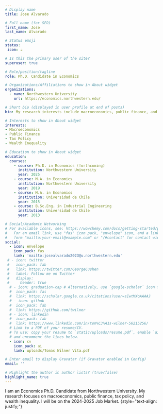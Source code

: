 ```yaml
---
# Display name
title: Jose Alvarado

# Full name (for SEO)
first_name: Jose
last_name: Alvarado

# Status emoji
status:
 icon: ☕️

# Is this the primary user of the site?
superuser: true

# Role/position/tagline
role: Ph.D. Candidate in Economics

# Organizations/Affiliations to show in About widget
organizations:
  - name: Northwestern University
    url: https://economics.northwestern.edu/

# Short bio (displayed in user profile at end of posts)
bio: My research interests include macroeconomics, public finance, and wealth inequality.

# Interests to show in About widget
interests:
- Macroeconomics
- Public Finance
- Tax Policy
- Wealth Inequality

# Education to show in About widget
education:
  courses:
    - course: Ph.D. in Economics (forthcoming)
      institution: Northwestern University
      year: 2025
    - course: M.A. in Economics
      institution: Northwestern University
      year: 2019
    - course: M.A. in Economics
      institution: Universidad de Chile
      year: 2015
    - course: B.Sc.Eng. in Industrial Engineering
      institution: Universidad de Chile
      year: 2013

# Social/Academic Networking
# For available icons, see: https://wowchemy.com/docs/getting-started/page-builder/#icons
#   For an email link, use "fas" icon pack, "envelope" icon, and a link in the
#   form "mailto:your-email@example.com" or "/#contact" for contact widget.
social:
  - icon: envelope
    icon_pack: fas
    link: 'mailto:josealvarado2023@u.northwestern.edu'
 # - icon: twitter
 #   icon_pack: fab
 #   link: https://twitter.com/GeorgeCushen
 #   label: Follow me on Twitter
 #   display:
 #     header: true
  # - icon: graduation-cap # Alternatively, use `google-scholar` icon from `ai` icon pack
  #  icon_pack: fas
  #  link: https://scholar.google.co.uk/citations?user=sIwtMXoAAAAJ
  # - icon: github
  #  icon_pack: fab
  #  link: https://github.com/twilner
  # - icon: linkedin
  #  icon_pack: fab
  #  link: https://www.linkedin.com/in/tom%C3%A1s-wilner-56215256/
  # Link to a PDF of your resume/CV.
  # To use: copy your resume to `static/uploads/resume.pdf`, enable `ai` icons in `params.yaml`,
  # and uncomment the lines below.
  - icon: cv
    icon_pack: ai
    link: uploads/Tomas Wilner Vita.pdf

# Enter email to display Gravatar (if Gravatar enabled in Config)
email: ''

# Highlight the author in author lists? (true/false)
highlight_name: true
---
```


I am an Economics Ph.D. Candidate from Northwestern University. My research focuses on macroeconomics, public finance, tax policy, and wealth inequality. I will be on the 2024-2025 Job Market.
{style="text-align: justify;"}
